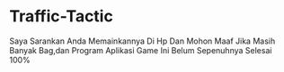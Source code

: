 # Traffic-Tactic
Saya Sarankan Anda Memainkannya Di Hp Dan Mohon Maaf Jika Masih Banyak Bag,dan Program Aplikasi Game Ini Belum Sepenuhnya Selesai 100%
